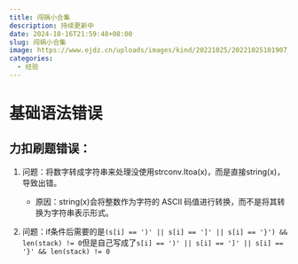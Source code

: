 ```yaml
---
title: 闯祸小合集
description: 持续更新中
date: 2024-10-16T21:59:48+08:00
slug: 闯祸小合集
image: https://www.ejdz.cn/uploads/images/kind/20221025/20221025101907_38470.jpg
categories:
  - 经验
---
```


# 基础语法错误
## 力扣刷题错误：
1. 问题：将数字转成字符串来处理没使用strconv.Itoa(x)，而是直接string(x)，导致出错。
   * 原因：string(x)会将整数作为字符的 ASCII 码值进行转换，而不是将其转换为字符串表示形式。

2. 问题：if条件后需要的是`(s[i] == ')' || s[i] == ']' || s[i] == '}') && len(stack) != 0`但是自己写成了`s[i] == ')' || s[i] == ']' || s[i] == '}' && len(stack) != 0`

